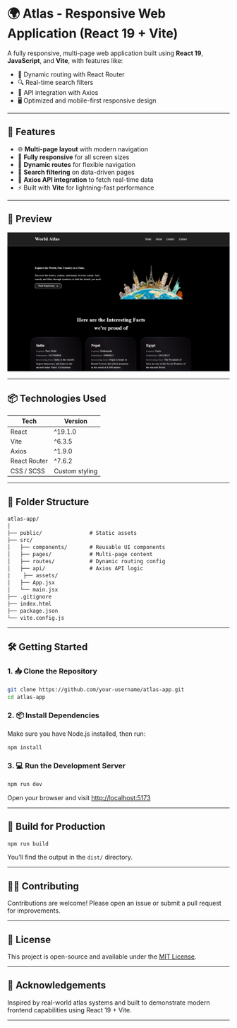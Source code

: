 # 🌍 Atlas - Responsive Web Application (React 19 + Vite)

A fully responsive, multi-page web application built using **React 19**, **JavaScript**, and **Vite**, with features like:

- 📁 Dynamic routing with React Router
- 🔍 Real-time search filters
- 🔄 API integration with Axios
- 🖥️ Optimized and mobile-first responsive design

---

## 🚀 Features

- 🌐 **Multi-page layout** with modern navigation
- 📱 **Fully responsive** for all screen sizes
- 🧭 **Dynamic routes** for flexible navigation
- 🔎 **Search filtering** on data-driven pages
- 📡 **Axios API integration** to fetch real-time data
- ⚡ Built with **Vite** for lightning-fast performance

---

## 📸 Preview

![Atlas Screenshot](./src/assets/preview.png) 

---

## 📦 Technologies Used

| Tech        | Version |
|-------------|---------|
| React       | ^19.1.0   |
| Vite        | ^6.3.5    |
| Axios       | ^1.9.0    |
| React Router| ^7.6.2    |
| CSS / SCSS  | Custom styling |

---

## 📁 Folder Structure

```
atlas-app/
│
├── public/               # Static assets
├── src/
│   ├── components/       # Reusable UI components
│   ├── pages/            # Multi-page content
│   ├── routes/           # Dynamic routing config
│   ├── api/              # Axios API logic
|    ├── assets/         
│   ├── App.jsx
│   └── main.jsx
├── .gitignore
├── index.html
├── package.json
└── vite.config.js
```

---

## 🛠️ Getting Started

### 1. 📥 Clone the Repository

```bash
git clone https://github.com/your-username/atlas-app.git
cd atlas-app
```

### 2. 📦 Install Dependencies

Make sure you have Node.js installed, then run:

```bash
npm install
```

### 3. 💻 Run the Development Server

```bash
npm run dev
```

Open your browser and visit [http://localhost:5173](http://localhost:5173)

---

## 🧪 Build for Production

```bash
npm run build
```

You’ll find the output in the `dist/` directory.

---

## 🧑‍💻 Contributing

Contributions are welcome! Please open an issue or submit a pull request for improvements.

---

## 📄 License

This project is open-source and available under the [MIT License](./LICENSE).

---

## 🙌 Acknowledgements

Inspired by real-world atlas systems and built to demonstrate modern frontend capabilities using React 19 + Vite.

---
